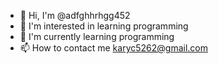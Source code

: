 - 👋 Hi, I'm @adfghhrhgg452
- 👀 I'm interested in learning programming
- 🌱 I'm currently learning programming
- 📫 How to contact me karyc5262@gmail.com

<!---
adfghhrhgg452/adfghhrhgg452 is a ✨ special ✨ repository because its `README.md` (this file) appears on your GitHub profile.
You can click the Preview link to take a look at your changes.
--->
